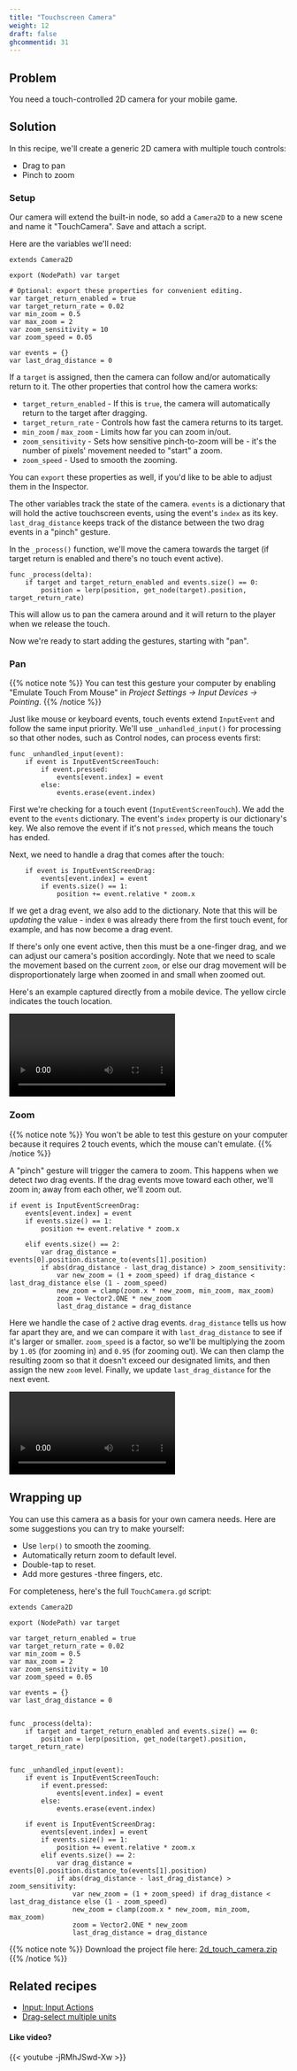 ```yaml
---
title: "Touchscreen Camera"
weight: 12
draft: false
ghcommentid: 31
---
```


## Problem

You need a touch-controlled 2D camera for your mobile game.

## Solution

In this recipe, we'll create a generic 2D camera with multiple touch controls:

* Drag to pan
* Pinch to zoom

### Setup

Our camera will extend the built-in node, so add a `Camera2D` to a new scene and name it "TouchCamera". Save and attach a script.

Here are the variables we'll need:

```gdscript
extends Camera2D

export (NodePath) var target

# Optional: export these properties for convenient editing.
var target_return_enabled = true
var target_return_rate = 0.02
var min_zoom = 0.5
var max_zoom = 2
var zoom_sensitivity = 10
var zoom_speed = 0.05

var events = {}
var last_drag_distance = 0
```

If a `target` is assigned, then the camera can follow and/or automatically return to it. The other properties that control how the camera works:

* `target_return_enabled` - If this is `true`, the camera will automatically return to the target after dragging.
* `target_return_rate` - Controls how fast the camera returns to its target.
* `min_zoom` / `max_zoom` - Limits how far you can zoom in/out.
* `zoom_sensitivity` - Sets how sensitive pinch-to-zoom will be - it's the number of pixels' movement needed to "start" a zoom.
* `zoom_speed` - Used to smooth the zooming.

You can `export` these properties as well, if you'd like to be able to adjust them in the Inspector.

The other variables track the state of the camera. `events` is a dictionary that will hold the active touchscreen events, using the event's `index` as its key. `last_drag_distance` keeps track of the distance between the two drag events in a "pinch" gesture.

In the `_process()` function, we'll move the camera towards the target (if target return is enabled and there's no touch event active).

```gdscript
func _process(delta):
    if target and target_return_enabled and events.size() == 0:
        position = lerp(position, get_node(target).position, target_return_rate)
```

This will allow us to pan the camera around and it will return to the player when we release the touch.

Now we're ready to start adding the gestures, starting with "pan".

### Pan

{{% notice note %}}
You can test this gesture your computer by enabling "Emulate Touch From Mouse" in *Project Settings -> Input Devices -> Pointing*.
{{% /notice %}}

Just like mouse or keyboard events, touch events extend `InputEvent` and follow the same input priority. We'll use `_unhandled_input()` for processing so that other nodes, such as Control nodes, can process events first:

```gdscript
func _unhandled_input(event):
    if event is InputEventScreenTouch:
        if event.pressed:
            events[event.index] = event
        else:
            events.erase(event.index)
```

First we're checking for a touch event (`InputEventScreenTouch`). We add the event to the `events` dictionary. The event's `index` property is our dictionary's key. We also remove the event if it's not `pressed`, which means the touch has ended.

Next, we need to handle a drag that comes after the touch:

```gdscript
    if event is InputEventScreenDrag:
        events[event.index] = event
        if events.size() == 1:
            position += event.relative * zoom.x
```

If we get a drag event, we also add to the dictionary. Note that this will be *updating* the value - index `0` was already there from the first touch event, for example, and has now become a drag event.

If there's only one event active, then this must be a one-finger drag, and we can adjust our camera's position accordingly. Note that we need to scale the movement based on the current `zoom`, or else our drag movement will be disproportionately large when zoomed in and small when zoomed out.

Here's an example captured directly from a mobile device. The yellow circle indicates the touch location.

<video controls src="/godot_recipes/img/touch_camera_01.webm"></video>

### Zoom

{{% notice note %}}
You won't be able to test this gesture on your computer because it requires 2 touch events, which the mouse can't emulate.
{{% /notice %}}

A "pinch" gesture will trigger the camera to zoom. This happens when we detect *two* drag events. If the drag events move toward each other, we'll zoom in; away from each other, we'll zoom out.

```gdscript
if event is InputEventScreenDrag:
    events[event.index] = event
    if events.size() == 1:
        position += event.relative * zoom.x

    elif events.size() == 2:
        var drag_distance = events[0].position.distance_to(events[1].position)
        if abs(drag_distance - last_drag_distance) > zoom_sensitivity:
            var new_zoom = (1 + zoom_speed) if drag_distance < last_drag_distance else (1 - zoom_speed)
            new_zoom = clamp(zoom.x * new_zoom, min_zoom, max_zoom)
            zoom = Vector2.ONE * new_zoom
            last_drag_distance = drag_distance
```

Here we handle the case of `2` active drag events. `drag_distance` tells us how far apart they are, and we can compare it with `last_drag_distance` to see if it's larger or smaller. `zoom_speed` is a factor, so we'll be multiplying the zoom by `1.05` (for zooming in) and `0.95` (for zooming out). We can then clamp the resulting zoom so that it doesn't exceed our designated limits, and then assign the new `zoom` level. Finally, we update `last_drag_distance` for the next event.

<video controls src="/godot_recipes/img/touch_camera_02.webm"></video>

## Wrapping up

You can use this camera as a basis for your own camera needs. Here are some suggestions you can try to make yourself:

* Use `lerp()` to smooth the zooming.
* Automatically return zoom to default level.
* Double-tap to reset.
* Add more gestures -three fingers, etc.

For completeness, here's the full `TouchCamera.gd` script:

```gdscript
extends Camera2D

export (NodePath) var target

var target_return_enabled = true
var target_return_rate = 0.02
var min_zoom = 0.5
var max_zoom = 2
var zoom_sensitivity = 10
var zoom_speed = 0.05

var events = {}
var last_drag_distance = 0


func _process(delta):
    if target and target_return_enabled and events.size() == 0:
        position = lerp(position, get_node(target).position, target_return_rate)


func _unhandled_input(event):
    if event is InputEventScreenTouch:
        if event.pressed:
            events[event.index] = event
        else:
            events.erase(event.index)

    if event is InputEventScreenDrag:
        events[event.index] = event
        if events.size() == 1:
            position += event.relative * zoom.x
        elif events.size() == 2:
            var drag_distance = events[0].position.distance_to(events[1].position)
            if abs(drag_distance - last_drag_distance) > zoom_sensitivity:
                var new_zoom = (1 + zoom_speed) if drag_distance < last_drag_distance else (1 - zoom_speed)
                new_zoom = clamp(zoom.x * new_zoom, min_zoom, max_zoom)
                zoom = Vector2.ONE * new_zoom
                last_drag_distance = drag_distance
```

{{% notice note %}}
Download the project file here: [2d_touch_camera.zip](/godot_recipes/files/2d_touch_camera.zip)
{{% /notice %}}

## Related recipes

- [Input: Input Actions](/godot_recipes/input/input_actions/)
- [Drag-select multiple units](/godot_recipes/input/multi_unit_select/)

#### Like video?

{{< youtube -jRMhJSwd-Xw >}}
